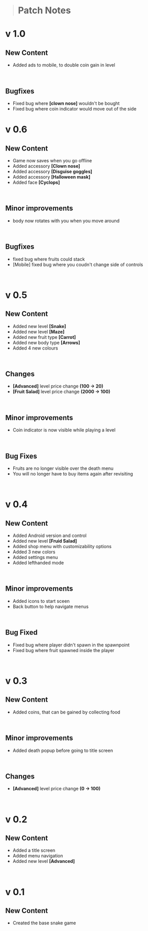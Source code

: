 > # Patch Notes

# v 1.0

## New Content
- Added ads to mobile, to double coin gain in level

<br>


## Bugfixes
- Fixed bug where **[clown nose]** wouldn't be bought
- Fixed bug where coin indicator would move out of the side

# v 0.6

## New Content
- Game now saves when you go offline
- Added accessory **[Clown nose]**
- Added accessory **[Disguise goggles]**
- Added accessory **[Halloween mask]**
- Added face **[Cyclops]**


<br>


## Minor improvements
- body now rotates with you when you move around


<br>


## Bugfixes
- fixed bug where fruits could stack
- [Mobile] fixed bug where you coudn't change side of controls


<br>


# v 0.5
## New Content
- Added new level **[Snake]**
- Added new level **[Maze]**
- Added new fruit type **[Carrot]**
- Added new body type **[Arrows]**
- Added 4 new colours

<br>

## Changes
- **[Advanced]** level price change **(100 → 20)**
- **[Fruit Salad]** level price change **(2000 → 100)**

<br>

## Minor improvements
- Coin indicator is now visible while playing a level


<br>


## Bug Fixes
- Fruits are no longer visible over the death menu
- You will no longer have to buy items again after revisiting 


<br>


# v 0.4
## New Content
- Added Android version and control
- Added new level **[Fruid Salad]**
- Added shop menu with customizability options
- Added 3 new colors
- Added settings menu
- Added lefthanded mode

<br>

## Minor improvements
- Added icons to start sceen
- Back button to help navigate menus

<br>

## Bug Fixed
- Fixed bug where player didn't spawn in the spawnpoint
- Fixed bug where fruit spawned inside the player

<br>

# v 0.3
## New Content
- Added coins, that can be gained by collecting food

<br>

## Minor improvements
- Added death popup before going to title screen

<br>

## Changes
- **[Advanced]** level price change **(0 → 100)**

<br>

# v 0.2
## New Content
- Added a title screen
- Added menu navigation
- Added new level **[Advanced]**

<br>

# v 0.1
## New Content
- Created the base snake game